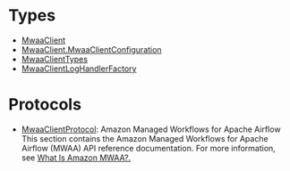 # Types

  - [MwaaClient](/aws-sdk-swift/reference/0.x/AWSMWAA/MwaaClient)
  - [MwaaClient.MwaaClientConfiguration](/aws-sdk-swift/reference/0.x/AWSMWAA/MwaaClient_MwaaClientConfiguration)
  - [MwaaClientTypes](/aws-sdk-swift/reference/0.x/AWSMWAA/MwaaClientTypes)
  - [MwaaClientLogHandlerFactory](/aws-sdk-swift/reference/0.x/AWSMWAA/MwaaClientLogHandlerFactory)

# Protocols

  - [MwaaClientProtocol](/aws-sdk-swift/reference/0.x/AWSMWAA/MwaaClientProtocol):
    <fullname>Amazon Managed Workflows for Apache Airflow</fullname>
    This section contains the Amazon Managed Workflows for Apache Airflow (MWAA) API reference documentation. For more information, see <a href="https://docs.aws.amazon.com/mwaa/latest/userguide/what-is-mwaa.html">What Is Amazon MWAA?.
